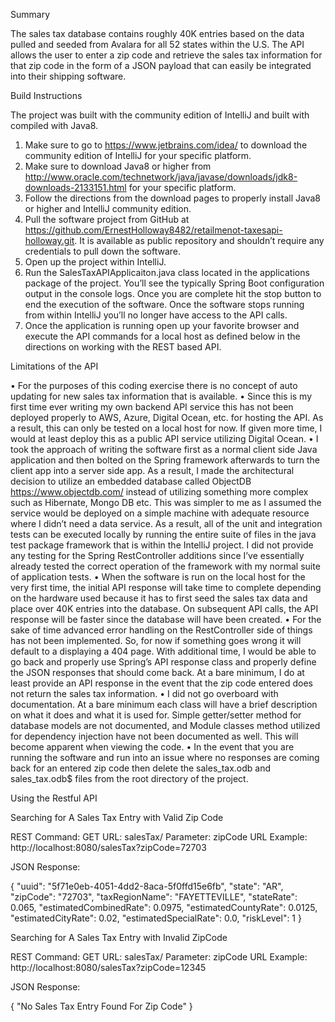 Summary

The sales tax database contains roughly 40K entries based on the data pulled and seeded from Avalara for all 52 states within the U.S. The API allows the user to enter a zip code and retrieve the sales tax information for that zip code in the form of a JSON payload that can easily be integrated into their shipping software.

Build Instructions

The project was built with the community edition of IntelliJ and built with compiled with Java8. 

1)	Make sure to go to https://www.jetbrains.com/idea/ to download the community edition of IntelliJ for your specific platform.
2)	Make sure to download Java8 or higher from http://www.oracle.com/technetwork/java/javase/downloads/jdk8-downloads-2133151.html for your specific platform.
3)	Follow the directions from the download pages to properly install Java8 or higher and IntelliJ community edition.
4)	Pull the software project from GitHub at https://github.com/ErnestHolloway8482/retailmenot-taxesapi-holloway.git. It is available as public repository and shouldn’t require any credentials to pull down the software.
5)	Open up the project within IntelliJ.
6)	Run the SalesTaxAPIApplicaiton.java class located in the applications package of the project. You’ll see the typically Spring Boot configuration output in the console logs. Once you are complete hit the stop button to end the execution of the software. Once the software stops running from within IntelliJ you’ll no longer have access to the API calls.
7)	Once the application is running open up your favorite browser and execute the API commands for a local host as defined below in the directions on working with the REST based API.

Limitations of the API

•	For the purposes of this coding exercise there is no concept of auto updating for new sales tax information that is available.
•	Since this is my first time ever writing my own backend API service this has not been deployed properly to AWS, Azure, Digital Ocean, etc. for hosting the API. As a result, this can only be tested on a local host for now. If given more time, I would at least deploy this as a public API service utilizing Digital Ocean.
•	I took the approach of writing the software first as a normal client side Java application and then bolted on the Spring framework afterwards to turn the client app into a server side app. As a result, I made the architectural decision to utilize an embedded database called ObjectDB https://www.objectdb.com/ instead of utilizing something more complex such as Hibernate, Mongo DB etc. This was simpler to me as I assumed the service would be deployed on a simple machine with adequate resource where I didn’t need a data service. As a result, all of the unit and integration tests can be executed locally by running the entire suite of files in the java test package framework that is within the IntelliJ project. I did not provide any testing for the Spring RestController additions since I’ve essentially already tested the correct operation of the framework with my normal suite of application tests.
•	When the software is run on the local host for the very first time, the initial API response will take time to complete depending on the hardware used because it has to first seed the sales tax data and place over 40K entries into the database. On subsequent API calls, the API response will be faster since the database will have been created.
•	For the sake of time advanced error handling on the RestController side of things has not been implemented. So, for now if something goes wrong it will default to a displaying a 404 page. With additional time, I would be able to go back and properly use Spring’s API response class and properly define the JSON responses that should come back. At a bare minimum, I do at least provide an API response in the event that the zip code entered does not return the sales tax information.
•	I did not go overboard with documentation. At a bare minimum each class will have a brief description on what it does and what it is used for. Simple getter/setter method for database models are not documented, and Module classes method utilized for dependency injection have not been documented as well. This will become apparent when viewing the code.
•	In the event that you are running the software and run into an issue where no responses are coming back for an entered zip code then delete the sales_tax.odb and sales_tax.odb$ files from the root directory of the project.

Using the Restful API

Searching for A Sales Tax Entry with Valid Zip Code

REST Command: GET
URL: salesTax/
Parameter: zipCode
URL Example: http://localhost:8080/salesTax?zipCode=72703

JSON Response:

{
	"uuid": "5f71e0eb-4051-4dd2-8aca-5f0ffd15e6fb",
	"state": "AR",
	"zipCode": "72703",
	"taxRegionName": "FAYETTEVILLE",
	"stateRate": 0.065,
	"estimatedCombinedRate": 0.0975,
	"estimatedCountyRate": 0.0125,
	"estimatedCityRate": 0.02,
	"estimatedSpecialRate": 0.0,
	"riskLevel": 1
}

Searching for A Sales Tax Entry with Invalid ZipCode

REST Command: GET
URL: salesTax/
Parameter: zipCode
URL Example: http://localhost:8080/salesTax?zipCode=12345

JSON Response:

{ "No Sales Tax Entry Found For Zip Code" }
